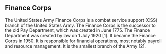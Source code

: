 ## Finance Corps

The United States Army Finance Corps is a combat service support (CSS) branch of the United States Army. The Finance Corps is the successor to the old Pay Department, which was created in June 1775. The Finance Department was created by law on 1 July 1920 [1]. It became the Finance Corps in 1950. It is responsible for financial operations, most notably payroll and resource management. It is the smallest branch of the Army [2].